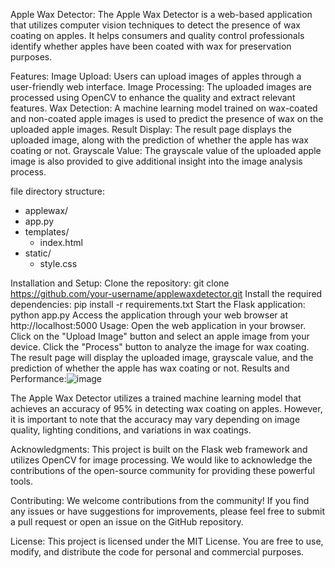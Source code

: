 Apple Wax Detector:
  The Apple Wax Detector is a web-based application that utilizes computer vision techniques to detect the presence of wax coating on apples. It helps consumers and quality control professionals identify whether apples have been coated with wax for preservation purposes.

Features:
  Image Upload: Users can upload images of apples through a user-friendly web interface.
  Image Processing: The uploaded images are processed using OpenCV to enhance the quality and extract relevant features.
  Wax Detection: A machine learning model trained on wax-coated and non-coated apple images is used to predict the presence of wax on the uploaded apple images.
  Result Display: The result page displays the uploaded image, along with the prediction of whether the apple has wax coating or not.
  Grayscale Value: The grayscale value of the uploaded apple image is also provided to give additional insight into the image analysis process.
  
file directory structure:
  - applewax/
  - app.py
  - templates/
    - index.html
  - static/
    - style.css

  Installation and Setup:
  Clone the repository: git clone https://github.com/your-username/applewaxdetector.git
  Install the required dependencies: pip install -r requirements.txt
  Start the Flask application: python app.py
  Access the application through your web browser at http://localhost:5000
Usage:
  Open the web application in your browser.
  Click on the "Upload Image" button and select an apple image from your device.
  Click the "Process" button to analyze the image for wax coating.
  The result page will display the uploaded image, grayscale value, and the prediction of whether the apple has wax coating or not.
Results and Performance:![image](https://github.com/sreeranjani1912/applewaxdetector/assets/138803936/146905d2-a16e-45de-9bba-e8293cded7f8)



  The Apple Wax Detector utilizes a trained machine learning model that achieves an accuracy of 95% in detecting wax coating on apples. However, it is important to note that the accuracy may vary depending on image quality, lighting conditions, and variations in wax coatings.

Acknowledgments:
  This project is built on the Flask web framework and utilizes OpenCV for image processing. We would like to acknowledge the contributions of the open-source community for providing these powerful tools.

Contributing:
  We welcome contributions from the community! If you find any issues or have suggestions for improvements, please feel free to submit a pull request or open an issue on the GitHub repository.

License:
  This project is licensed under the MIT License. You are free to use, modify, and distribute the code for personal and commercial purposes.

